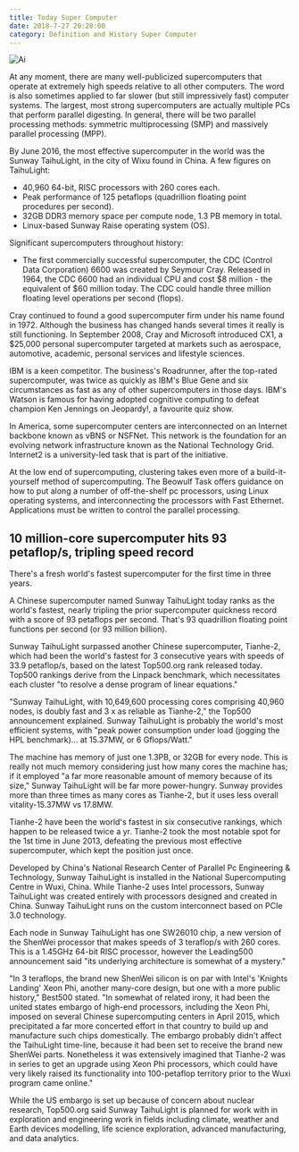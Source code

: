 ```yaml
---
title: Today Super Computer
date: 2018-7-27 20:20:00
category: Definition and History Super Computer
---
```


![Ai](/images/1.jpg)

At any moment, there are many well-publicized supercomputers that operate at extremely high speeds relative to all other computers. The word is also sometimes applied to far slower (but still impressively fast) computer systems. The largest, most strong supercomputers are actually multiple PCs that perform parallel digesting. In general, there will be two parallel processing methods: symmetric multiprocessing (SMP) and massively parallel processing (MPP).

By June 2016, the most effective supercomputer in the world was the Sunway TaihuLight, in the city of Wixu found in China. A few figures on TaihuLight:

- 40,960 64-bit, RISC processors with 260 cores each.
- Peak performance of 125 petaflops (quadrillion floating point procedures per second).
- 32GB DDR3 memory space per compute node,  1.3 PB memory in total.
- Linux-based Sunway Raise operating system (OS).

Significant supercomputers throughout history:
- The first commercially successful supercomputer, the CDC (Control Data Corporation) 6600 was created by Seymour Cray. Released in 1964, the CDC 6600 had an individual CPU and cost $8 million - the equivalent of $60 million today. The CDC could handle three million floating level operations per second (flops).

Cray continued to found a good supercomputer firm under his name found in 1972. Although the business has changed hands several times it really is still functioning. In September 2008, Cray and Microsoft introduced CX1, a $25,000 personal supercomputer targeted at markets such as  aerospace, automotive, academic, personal services and lifestyle sciences.

IBM is a keen competitor. The business's Roadrunner, after the top-rated supercomputer, was twice as quickly as IBM's Blue Gene and six circumstances as fast as any of other supercomputers in those days. IBM's Watson is famous for having adopted cognitive computing to defeat champion Ken Jennings on Jeopardy!, a favourite quiz show.

In America, some supercomputer centers are interconnected on an Internet backbone known as vBNS or NSFNet. This network is the foundation for an evolving network infrastructure known as the National Technology Grid. Internet2 is a university-led task that is part of the initiative.

At the low end of supercomputing, clustering takes even more of a build-it-yourself method of supercomputing. The Beowulf Task offers guidance on how to put along a number of off-the-shelf pc processors, using Linux operating systems, and interconnecting the processors with Fast Ethernet. Applications must be written to control the parallel processing.

## 10 million-core supercomputer hits 93 petaflop/s, tripling speed record

There's a fresh world's fastest supercomputer for the first time in three years.

A Chinese supercomputer named Sunway TaihuLight today ranks as the world's fastest, nearly tripling the prior supercomputer quickness record with a score of 93 petaflops per second. That's 93 quadrillion floating point functions per second (or 93 million billion).

Sunway TaihuLight surpassed another Chinese supercomputer, Tianhe-2, which had been the world's fastest for 3 consecutive years with speeds of 33.9 petaflop/s, based on the latest Top500.org rank released today. Top500 rankings derive from the Linpack benchmark, which necessitates each cluster "to resolve a dense program of linear equations."

"Sunway TaihuLight, with 10,649,600 processing cores comprising 40,960 nodes, is doubly fast and 3 x as reliable as Tianhe-2," the Top500 announcement explained. Sunway TaihuLight is probably the world's most efficient systems, with "peak power consumption under load (jogging the HPL benchmark)... at 15.37MW, or 6 Gflops/Watt."

The machine has memory of just one 1.3PB, or 32GB for every node. This is really not much memory considering just how many cores the machine has; if it employed "a far more reasonable amount of memory because of its size," Sunway TaihuLight will be far more power-hungry. Sunway provides more than three times as many cores as Tianhe-2, but it uses less overall vitality-15.37MW vs 17.8MW.

Tianhe-2 have been the world's fastest in six consecutive rankings, which happen to be released twice a yr. Tianhe-2 took the most notable spot for the 1st time in June 2013, defeating the previous most effective supercomputer, which kept the position just once.

Developed by China's National Research Center of Parallel Pc Engineering & Technology, Sunway TaihuLight is installed in the National Supercomputing Centre in Wuxi, China. While Tianhe-2 uses Intel processors, Sunway TaihuLight was created entirely with processors designed and created in China. Sunway TaihuLight runs on the custom interconnect based on PCIe 3.0 technology.

Each node in Sunway TaihuLight has one SW26010 chip, a new version of the ShenWei processor that makes speeds of 3 teraflop/s with 260 cores. This is a 1.45GHz 64-bit RISC processor, however the Leading500 announcement said "its underlying architecture is somewhat of a mystery."

"In 3 teraflops, the brand new ShenWei silicon is on par with Intel's 'Knights Landing' Xeon Phi, another many-core design, but one with a more public history," Best500 stated. "In somewhat of related irony, it had been the united states embargo of high-end processors, including the Xeon Phi, imposed on several Chinese supercomputing centers in April 2015, which precipitated a far more concerted effort in that country to build up and manufacture such chips domestically. The embargo probably didn't affect the TaihuLight time-line, because it had been set to receive the brand new ShenWei parts. Nonetheless it was extensively imagined that Tianhe-2 was in series to get an upgrade using Xeon Phi processors, which could have very likely raised its functionality into 100-petaflop territory prior to the Wuxi program came online."

While the US embargo is set up because of concern about nuclear research, Top500.org said Sunway TaihuLight is planned for work with in exploration and engineering work in fields including climate, weather and Earth devices modelling, life science exploration, advanced manufacturing, and data analytics.
